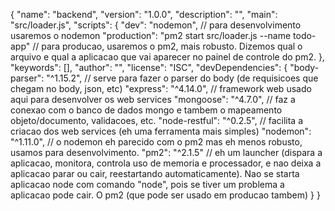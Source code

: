 {
  "name": "backend",
  "version": "1.0.0",
  "description": "",
  "main": "src/loader.js",
  "scripts": {
    "dev": "nodemon", // para desenvolvimento usaremos o nodemon
    "production": "pm2 start src/loader.js --name todo-app"  // para producao, usaremos o pm2, mais robusto. Dizemos qual o arquivo e qual a aplicacao que vai aparecer no painel de controle do pm2.
  },
  "keywords": [],
  "author": "",
  "license": "ISC",
  "devDependencies": {
    "body-parser": "^1.15.2", // serve para fazer o parser do body (de requisicoes que chegam no body, json, etc)
    "express": "^4.14.0", // framework web usado aqui para desenvolver os web services
    "mongoose": "^4.7.0", // faz a conexao com o banco de dados mongo e tambem o mapeamento objeto/documento, validacoes, etc.
    "node-restful": "^0.2.5", // facilita a criacao dos web services (eh uma ferramenta mais simples)
    "nodemon": "^1.11.0", // o nodemon eh parecido com o pm2 mas eh menos robusto, usamos para desenvolvimento.
    "pm2": "^2.1.5" // eh um launcher (dispara a aplicacao, monitora, controla uso de memoria e processador, e nao deixa a aplicacao parar ou cair, reestartando automaticamente). Nao se starta aplicacao node com comando "node", pois se tiver um problema a aplicacao pode cair. O pm2 (que pode ser usado em producao tambem)
  }
}